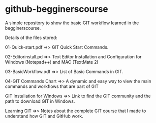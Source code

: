 # github-begginerscourse
A simple repository to show the basic GIT workflow learned in the begginerscourse.

Details of the files stored:

01-Quick-start.pdf =>> GIT Quick Start Commands.

02-Editorinstall.pd =>> Text Editor Installation and Configuration for Windows (Notepad++) and MAC (TextMate 2) 

03-BasicWorkflow.pdf =>> List of Basic Commands in GIT.

04-GIT Commands Chart =>> A dynamic and easy way to view the main commands and workflows that are part of GIT

GIT Installation for Windows =>> Link to find the GIT community and the path to download GIT in Windows.

Learning GIT =>> Notes about the complete GIT course that I made to understand how GIT and GitHub work.
